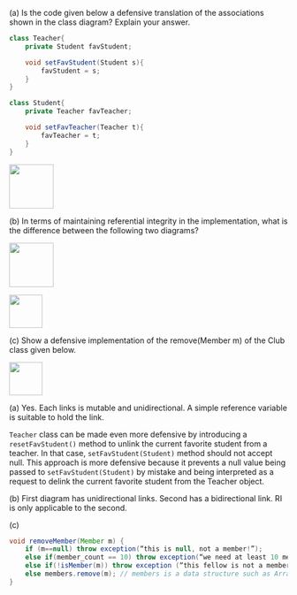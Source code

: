 <panel header=":lock::key: Is the code given below a defensive translation of the associations shown in the class diagram?">
<question has-input="true">

(a) Is the code given below a defensive translation of the associations shown in the class diagram? Explain your answer.

```java
class Teacher{
    private Student favStudent;

    void setFavStudent(Student s){
        favStudent = s;
    }
}
```

```java
class Student{
    private Teacher favTeacher;

    void setFavTeacher(Teacher t){
        favTeacher = t;
    }
}
```

<img src="{{baseUrl}}/errorHandling/defensiveProgramming/referentialIntegrity/images/teacherStudent.png" height="80" />
<p/>

(b) In terms of maintaining referential integrity in the implementation, what is the difference between the following two diagrams?  

<img src="{{baseUrl}}/errorHandling/defensiveProgramming/referentialIntegrity/images/teacherStudent.png" height="80" />
<p/>
<img src="{{baseUrl}}/errorHandling/defensiveProgramming/referentialIntegrity/images/manWomanAssoc.png" height="60" />
<p/>

(c) Show a defensive implementation of the remove(Member m) of the Club class given below.

<img src="{{baseUrl}}/errorHandling/defensiveProgramming/referentialIntegrity/images/clubMember.png" height="60" />
<p/>

<div slot="answer">

(a) Yes. Each links is mutable and unidirectional. A simple reference variable is suitable to hold the link.

`Teacher` class can be made even more defensive by introducing a `resetFavStudent()` method to unlink the current favorite student from a teacher. In that case, `setFavStudent(Student)` method should not accept null. This approach is more defensive because it prevents a null value being passed to `setFavStudent(Student)` by mistake and being interpreted as a request to delink the current favorite student from the Teacher object.

(b) First diagram has unidirectional links. Second has a bidirectional link. RI is only applicable to the second.

(c)
```java
void removeMember(Member m) {
    if (m==null) throw exception(“this is null, not a member!”);
    else if(member_count == 10) throw exception(“we need at least 10 members to survive!”);
    else if(!isMember(m)) throw exception (“this fellow is not a member of our club!”);
    else members.remove(m); // members is a data structure such as ArrayList
}
```

</div>
</question>
</panel>
